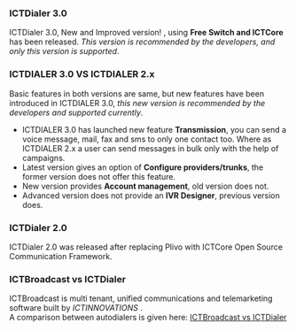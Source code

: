 ### **ICTDialer 3.0**
 ICTDialer 3.0, New and Improved version! , using **Free Switch and ICTCore** has been released. _This version is recommended by the developers, and only this version is supported_.

### **ICTDIALER 3.0 VS ICTDIALER 2.x**
Basic features in both versions are same, but new features have been introduced in ICTDIALER 3.0, _this new version is recommended by the developers and supported currently_.
* ICTDIALER 3.0 has launched new feature **Transmission**,  you can send a voice message, mail, fax and sms to only one contact too. Where as ICTDIALER 2.x a user can send messages in bulk only with the help of campaigns.
* Latest version gives an option of **Configure providers/trunks**, the former version does not offer this feature.
*  New version provides **Account management**, old version does not.
*  Advanced version does not provide an **IVR Designer**, previous version does.

### **ICTDialer 2.0**
 ICTDialer 2.0 was released after replacing Plivo with ICTCore Open Source Communication Framework.   

### **ICTBroadcast vs ICTDialer**
ICTBroadcast is multi tenant, unified communications and telemarketing software built by _ICTINNOVATIONS_ .  
A comparison between autodialers is given here: [ICTBroadcast vs ICTDialer](https://www.ictbroadcast.com/ictbroadcast-vs-ictdialer-comparison-between-autodialers) 


